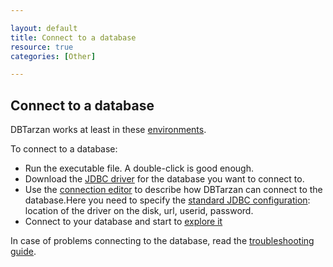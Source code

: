 ```yaml
---

layout: default
title: Connect to a database
resource: true
categories: [Other]

---
```


## Connect to a database

DBTarzan works at least in these [environments](Tested-databases-and-operating-systems).

To connect to a database:

* Run the executable file. A double-click is good enough.
* Download the [JDBC driver](http://www.sql-workbench.net/manual/jdbc-setup.html#jdbc-drivers) for the database you want to connect to.
* Use the [connection editor](Connections-editor) to describe how DBTarzan can connect to the database.Here you need to specify the [standard JDBC configuration](https://vladmihalcea.com/jdbc-driver-connection-url-strings/): location of the driver on the disk, url, userid, password.
* Connect to your database and start to [explore it](Usage)

In case of problems connecting to the database, read the [troubleshooting guide](Troubleshooting).
